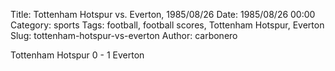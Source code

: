 Title: Tottenham Hotspur vs. Everton, 1985/08/26
Date: 1985/08/26 00:00
Category: sports
Tags: football, football scores, Tottenham Hotspur, Everton
Slug: tottenham-hotspur-vs-everton
Author: carbonero


Tottenham Hotspur 0 - 1 Everton
